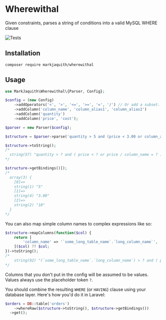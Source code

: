 # Wherewithal
Given constraints, parses a string of conditions into a valid MySQL WHERE clause

![Tests](https://github.com/markjaquith/Wherewithal/actions/workflows/ci.yml/badge.svg)

## Installation

`composer require markjaquith/wherewithal`

## Usage

```php
use MarkJaquith\Wherewithal\{Parser, Config};

$config = (new Config)
	->addOperators('<', '>', '<=', '>=', '=', '/') // Or add a subset.
	->addColumn('column_name', 'column_alias1', 'column_alias2')
	->addColumn('quantity')
	->addColumn('price', 'cost');

$parser = new Parser($config);

$structure = $parser->parse('quantity > 5 and (price < 3.00 or column_alias2 = 10'));

$structure->toString();
/*
  string(57) "quantity > ? and ( price < ? or price / column_name = ? )"
*/

$structure->getBindings()]);
/*
  array(3) {
    [0]=>
    string(1) "5"
    [1]=>
    string(4) "3.00"
    [2]=>
    string(2) "10"
  }
*/
```

You can also map simple column names to complex expressions like so:

```php
$structure->mapColumns(function($col) {
	return [
		'column_name' => '`some_long_table_name`.`long_column_name`',
	]($col) ?? $col;
})->toString();
/*
	string(92) "(`some_long_table_name`.`long_column_name`) > ? and ( price < ? or price / column_name = ? )"
*/
```

Columns that you don't put in the config will be assumed to be values. Values
always use the placeholder token `?`.

You should combine the resulting `WHERE` (or `HAVING`) clause using your database
layer. Here's how you'd do it in Laravel:

```php
$orders = DB::table('orders')
	->whereRaw($structure->toString(), $structure->getBindings())
  ->get();
```
